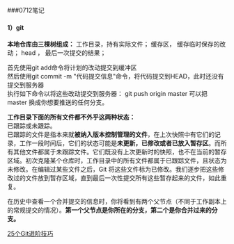 ###0712笔记  

#### 1）git

**本地仓库由三棵树组成：**
工作目录，持有实际文件；
缓存区，  缓存临时保存的改动；
head ，  最后一次提交的结果；

首先使用git add命令将计划的改动提交到缓冲区  
然后使用git commit -m "代码提交信息"命令，将代码提交到HEAD，此时还没有提交到服务器  
执行如下命令以将这些改动提交到服务器：
git push origin master
可以把 master 换成你想要推送的任何分支。

**工作目录下面的所有文件都不外乎这两种状态：**  
已跟踪或未跟踪。  
已跟踪的文件是指本来就**被纳入版本控制管理的文件**，在上次快照中有它们的记 录，工作一段时间后，它们的状态可能是**未更新，已修改或者已放入暂存区**。而所有其他文件都属于未跟踪文件。它们既没有上次更新时的快照，也不在当前的暂存 区域。初次克隆某个仓库时，工作目录中的所有文件都属于已跟踪文件，且状态为未修改。在编辑过某些文件之后，Git 将这些文件标为已修改。我们逐步把这些修改过的文件放到暂存区域，直到最后一次性提交所有这些暂存起来的文件，如此重复。

在历史中查看一个合并提交的信息时，你将看到有两个父节点（不同于工作副本上的常规提交的情况）。**第一个父节点是你所在的分支，第二个是你合并过来的分支。**

[25个Git进阶技巧](http://mp.weixin.qq.com/s?__biz=MjM5NzA1MTcyMA==&mid=208049161&idx=3&sn=efb6a483e22de3920e9f17bac11ecc07&scene=1&key=c76941211a49ab588e737afba4e990321b6c317cdfe0f552bc17690692804870fdfb0129a9372a8518bb4c49c7d14b7d&ascene=1&uin=MjE2MjUyNjQwMQ%3D%3D&devicetype=webwx&version=70000001&pass_ticket=ntN%2BlGxPBt%2Bwgf089hWxKKdrCwoj6H3qokEwrqwoShigxkwoJOd76hGy4VOYd%2F1i)